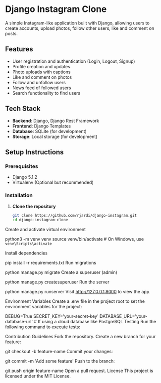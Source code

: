 # Django Instagram Clone

A simple Instagram-like application built with Django, allowing users to create accounts, upload photos, follow other users, like and comment on posts.

## Features
- User registration and authentication (Login, Logout, Signup)
- Profile creation and updates
- Photo uploads with captions
- Like and comment on photos
- Follow and unfollow users
- News feed of followed users
- Search functionality to find users

## Tech Stack
- **Backend**: Django, Django Rest Framework
- **Frontend**: Django Templates
- **Database**: SQLite (for development)
- **Storage**: Local storage (for development)

## Setup Instructions

### Prerequisites
- Django 5.1.2
- Virtualenv (Optional but recommended)

### Installation

1. **Clone the repository**
   ```bash
   git clone https://github.com/rjardi/django-instagram.git
   cd django-instagram-clone
   
Create and activate virtual environment

python3 -m venv venv
source venv/bin/activate  # On Windows, use `venv\Scripts\activate`

Install dependencies

pip install -r requirements.txt
Run migrations

python manage.py migrate
Create a superuser (admin)

python manage.py createsuperuser
Run the server

python manage.py runserver
Visit http://127.0.0.1:8000 to view the app.

Environment Variables
Create a .env file in the project root to set the environment variables for the project:

DEBUG=True
SECRET_KEY='your-secret-key'
DATABASE_URL='your-database-url'  # If using a cloud database like PostgreSQL
Testing
Run the following command to execute tests:

Contribution Guidelines
Fork the repository.
Create a new branch for your feature:

git checkout -b feature-name
Commit your changes:

git commit -m 'Add some feature'
Push to the branch:

git push origin feature-name
Open a pull request.
License
This project is licensed under the MIT License.
